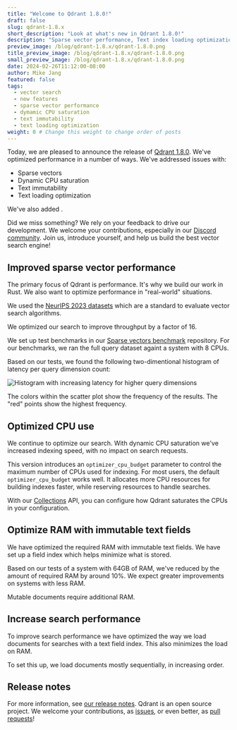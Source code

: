```yaml
---
title: "Welcome to Qdrant 1.8.0!"
draft: false
slug: qdrant-1.8.x 
short_description: "Look at what's new in Qdrant 1.8.0!"
description: "Sparse vector performance, Text index loading optimization, Text immutability, Dynamic CPU saturation" 
preview_image: /blog/qdrant-1.8.x/qdrant-1.8.0.png
title_preview_image: /blog/qdrant-1.8.x/qdrant-1.8.0.png
small_preview_image: /blog/qdrant-1.8.x/qdrant-1.8.0.png
date: 2024-02-26T11:12:00-08:00
author: Mike Jang
featured: false 
tags:
  - vector search
  - new features
  - sparse vector performance
  - dymamic CPU saturation
  - text immutability
  - text loading optimization
weight: 0 # Change this weight to change order of posts
---
```


Today, we are pleased to announce the release of [Qdrant 1.8.0](https://github.com/qdrant/qdrant/releases/tag/v1.8.0).
We've optimized performance in a number of ways. We've addressed issues with:

<!-- Shard deltas (deferred to v1.9) -->
- Sparse vectors
- Dynamic CPU saturation
- Text immutability
- Text loading optimization

We've also added <!-- TBD -->.

Did we miss something? We rely on your feedback to drive our development. We
welcome your contributions, especially in our [Discord community](https://qdrant.to/discord). Join us, introduce yourself, and help us build the best vector search engine!

## Improved sparse vector performance

The primary focus of Qdrant is performance. It's why we build our work in Rust.
We also want to optimize performance in "real-world" situations.

We used the [NeurIPS 2023 datasets](https://big-ann-benchmarks.com/neurips23.html) which are a standard to evaluate vector search algorithms.

We optimized our search to improve throughput by a factor of 16.

We set up test benchmarks in our [Sparse vectors benchmark](https://github.com/qdrant/sparse-vectors-benchmark) repository. For our benchmarks, we ran
the full query dataset againt a system with 8 CPUs.

<!-- Not sure if we need the details of how we created the test collection -->

Based on our tests, we found the following two-dimentional histogram of
latency per query dimension count:

![Histogram with increasing latency for higher query dimensions](/blog/qdrant-1.8.x/neurIPS_bench_example.png)

The colors within the scatter plot show the frequency of the results. The "red"
points show the highest frequency.

## Optimized CPU use

We continue to optimize our search. With dynamic CPU saturation we've increased
indexing speed, with no impact on search requests.

This version introduces an `optimizer_cpu_budget` parameter to control the maximum number of CPUs used
for indexing. For most users, the default `optimizer_cpu_budget` works well. It allocates more CPU resources
for building indexes faster, while reserving resources to handle searches.

With our [Collections](/documentation/concepts/collections/) API, you can 
configure how Qdrant saturates the CPUs in your configuration. 

## Optimize RAM with immutable text fields

We have optimized the required RAM with immutable text fields. We have set up
a field index which helps minimize what is stored.

Based on our tests of a system with 64GB of RAM, we've reduced by the amount of 
required RAM by around 10%. We expect greater improvements on systems with less RAM.

Mutable documents require additional RAM.

## Increase search performance

To improve search performance we have optimized the way we load documents for searches with a text field index. This also minimizes the load on RAM. 

To set this up, we load documents mostly sequentially, in increasing order.

## Release notes
<!-- The link won't work until we create v1.8.0 release notes -->

For more information, see [our release notes](https://github.com/qdrant/qdrant/releases/tag/v1.8.0). 
Qdrant is an open source project. We welcome your contributions, as [issues](https://github.com/qdrant/qdrant/issues), or even better, as [pull requests](https://github.com/qdrant/qdrant/pulls)!
